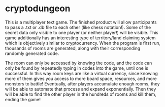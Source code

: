 # cryptodungeon
This is a multiplayer text game.
The finished product will allow participants to pass a .txt or .db file to each other (like chess notation!).  Some of the
secret data only visible to one player (or neither player!) will be visible.  This game additionally has an interesting type of
territory/land claiming system which is objectively similar to cryptocurrency.  When the program is first run, thousands of rooms
are generated, along with their corresponding randomly generated code.  

The room can only be accessed by knowing the code, and the code can only be found by repeatedly typing in codes into the game,
until one is successful.  In this way room keys are like a virtual currency, since knowing more of them gives you access to more
board space, resources, and more monsters to battle!  Eventually, after players accumulate enough rooms, they will be able to
automate that process and expand exponentially.  Then they will be able to find the other player in the hundreds of rooms and kill
them, ending the game!
